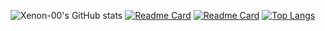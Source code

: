 ![Xenon-00's GitHub stats](https://github-readme-stats.vercel.app/api?username=Xenon-00&show_icons=true&theme=transparent)
[![Readme Card](https://github-readme-stats.vercel.app/api/pin/?username=Xenn-00&repo=go-merce&theme=transparent)](https://github.com/Xenn-00/go-merce)
[![Readme Card](https://github-readme-stats.vercel.app/api/pin/?username=Xenn-00&repo=realtime-chat-app-backend&theme=transparent)](https://github.com/Xenn-00/realtime-chat-app-backend)
[![Top Langs](https://github-readme-stats.vercel.app/api/top-langs/?username=Xenon-00&layout=compact&theme=transparent)](https://github.com/Xenon-00)
